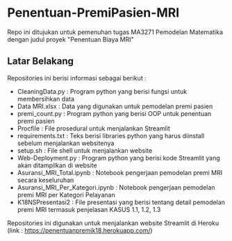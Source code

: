 # Penentuan-PremiPasien-MRI
Repo ini ditujukan untuk pemenuhan tugas MA3271 Pemodelan Matematika dengan judul proyek "Penentuan Biaya MRI"

## Latar Belakang
Repositories ini berisi informasi sebagai berikut :
- CleaningData.py : Program python yang berisi fungsi untuk membersihkan data 
- Data MRI.xlsx : Data yang digunakan untuk pemodelan premi pasien
- premi_count.py : Program python yang berisi OOP untuk penentuan premi pasien
- Procfile : File prosedural untuk menjalankan Streamlit
- requirements.txt : Teks berisi libraries python yang harus diinstall sebelum menjalankan websitenya
- setup.sh : File shell untuk menjalankan website
- Web-Deployment.py : Program python yang berisi kode Streamlit yang akan ditampilkan di website
- Asuransi_MRI_Total.ipynb : Notebook pengerjaan pemodelan premi MRI secara keseluruhan
- Asuransi_MRI_Per_Kategori.ipynb : Notebook pengerjaan pemodelan premi MRI per Kategori Pelayanan 
- K18NSPresentasi2 : File presentasi yang berisi tentang detail pemodelan premi MRI termasuk penjelasan KASUS 1.1, 1.2, 1.3

Repositories ini digunakan untuk menjalankan website Streamlit di Heroku (link : https://penentuanpremik18.herokuapp.com/)

